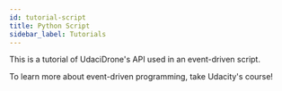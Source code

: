 ```yaml
---
id: tutorial-script
title: Python Script
sidebar_label: Tutorials
---
```


This is a tutorial of UdaciDrone's API used in an event-driven script.

To learn more about event-driven programming, take Udacity's course!
